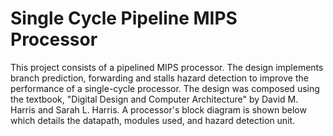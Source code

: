 # Single Cycle Pipeline MIPS Processor

This project consists of a pipelined MIPS processor. The design implements branch prediction, forwarding and stalls hazard detection to improve the performance of a single-cycle processor. The design was composed using the textbook, "Digital Design and Computer Architecture" by David M. Harris and Sarah L. Harris. A processor's block diagram is shown below which details the datapath, modules used, and hazard detection unit. 


